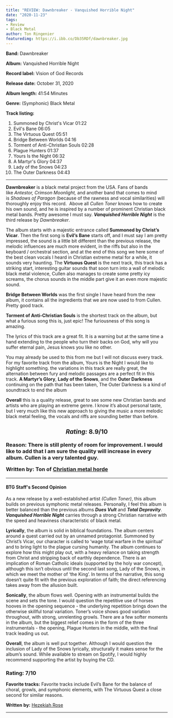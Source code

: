 ```yaml
---
title: "REVIEW: Dawnbreaker - Vanquished Horrible Night"
date: "2020-11-23"
tags:
- Review 
- Black Metal
author: Ton Ringenier
featuredimg: https://i.ibb.co/Db35RDf/dawnbreaker.jpg
---
```


**Band:** Dawnbreaker

**Album:** Vanquished Horrible Night

**Record label:** Vision of God Records

**Release date:** October 31, 2020

**Album length:** 41:54 Minutes

**Genre:** (Symphonic) Black Metal

**Track listing:** 

1. Summoned by Christ's Vicar 01:22 
2. Evil's Bane 06:05 
3. The Virtuous Quest 05:51 
4. Bridge Between Worlds 04:16 
5. Torment of Anti-Christian Souls 02:28 
6. Plague Hunters 01:37 
7. Yours Is the Night 06:32 
8. A Martyr's Glory 04:37 
9. Lady of the Snows 04:23 
10. The Outer Darkness 04:43

* * *

**Dawnbreaker** is a black metal project from the USA. Fans of bands like _Antestor, Crimson Moonlight,_ and another band that comes to mind is _Shadows of Paragon_ (because of the rawness and vocal similarities) will thoroughly enjoy this record.  Above all _Cullen Toner_ knows how to create his own sound, and he is inspired by a number of prominent Christian black metal bands. Pretty awesome I must say. **_Vanquished Horrible Night_** is the third release by _Dawnbreaker_.

The album starts with a majestic entrance called **Summoned by Christ’s Vicar**. Then the first song is **Evil’s Bane** starts off, and I must say I am pretty impressed, the sound is a little bit different than the previous release, the melodic influences are much more evident, in the riffs but also in the keyboard / orchestral section, and at the end of this song we here some of the best clean vocals I heard in Christian extreme metal for a while, it sounds very haunting. The **Virtuous Quest** is the next track, this track has a striking start, interesting guitar sounds that soon turn into a wall of melodic black metal violence, Cullen also manages to create some pretty icy screams, the chorus sounds in the middle part give it an even more majestic sound.

**Bridge Between Worlds** was the first single I have heard from the new album, it contains all the ingredients that we are now used to from Cullen. Pretty good track.

**Torment of Anti-Christian Souls** is the shortest track on the album, but what a furious song this is, just epic! The furiousness of this song is amazing.

The lyrics of this track are a great fit. It is a warning but at the same time a hand extending to the people who turn their backs on God, why will you suffer eternal pain, Jesus knows you like no other.

You may already be used to this from me but I will not discuss every track. For my favorite track from the album, Yours is the Night I would like to highlight something. the variations in this track are really great, the alternation between fury and melodic passages are a perfect fit in this track. **A Martyr’s Glory**, **Lady of the Snows**, and the **Outer Darkness** continuing on the path that has been taken, The Outer Darkness is a kind of soundtrack to end the album

 **Overall** this is a quality release, great to see some new Christian bands and artists who are playing an extreme genre. I know it’s about personal taste, but I very much like this new approach to giving the music a more melodic black metal feeling, the vocals and riffs are sounding better than before.

### *<h3 style="text-align: center">*Rating:** 8.9/10

**Reason:** There is still plenty of room for improvement. I would like to add that I am sure the quality will increase in every album. Cullen is a very talented guy.

**Written by:** Ton of [Christian metal horde](https://web.facebook.com/ChristianmetalHorde/)

* * *

#### BTG Staff's Second Opinion

As a new release by a well-established artist _(Cullen Toner)_, this album builds on previous symphonic metal releases. Personally, I feel this album is better balanced than the previous albums _**Dues Vult**_ and _**Total Depravity**_. _**Vanquished Horrible Night**_ carries through a strong Christian narrative with the speed and heaviness characteristic of black metal.

**Lyrically**, the album is solid in biblical foundations. The album centers around a quest carried out by an unnamed protagonist. Summoned by Christ’s Vicar, our character is called to ‘wage total warfare in the spiritual’ and to bring light to the plague cursing humanity. The album continues to explore how this might play out, with a heavy reliance on taking strength from Christ and stripping back of earthly dependence. There is an implication of Roman Catholic ideals (supported by the holy war concept), although this isn’t obvious until the second last song, Lady of the Snows, in which we meet the mother of ‘the King’. In terms of the narrative, this song doesn’t quite fit with the previous exploration of faith; the direct referencing takes away from the allusion built.

**Sonically**, the album flows well. Opening with an instrumental builds the scene and sets the tone. I would question the repetitive use of horses hooves in the opening sequence - the underlying repetition brings down the otherwise skillful tonal variation. Toner’s voice shows good variation throughout, with strong, unrelenting growls. There are a few softer moments in the album, but the biggest relief comes in the form of the three instrumentals - the opening, Plague Hunters in the middle, with the final track leading us out.

**Overall**, the album is well put together. Although I would question the inclusion of Lady of the Snows lyrically, structurally it makes sense for the album’s sound. While available to stream on Spotify, I would highly recommend supporting the artist by buying the CD.

### **Rating: 7/10**

**Favorite tracks:** Favorite tracks include Evil’s Bane for the balance of choral, growls, and symphonic elements, with The Virtuous Quest a close second for similar reasons.

**Written** **by:** [Hezekiah Rose](https://www.instagram.com/hezekiahrose001/)

* * *
